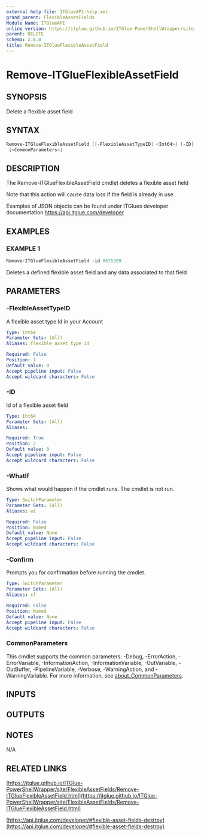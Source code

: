```yaml
---
external help file: ITGlueAPI-help.xml
grand_parent: FlexibleAssetFields
Module Name: ITGlueAPI
online version: https://itglue.github.io/ITGlue-PowerShellWrapper/site/FlexibleAssetFields/Remove-ITGlueFlexibleAssetField.html
parent: DELETE
schema: 2.0.0
title: Remove-ITGlueFlexibleAssetField
---
```


# Remove-ITGlueFlexibleAssetField

## SYNOPSIS
Delete a flexible asset field

## SYNTAX

```powershell
Remove-ITGlueFlexibleAssetField [[-FlexibleAssetTypeID] <Int64>] [-ID] <Int64> [-WhatIf] [-Confirm]
 [<CommonParameters>]
```

## DESCRIPTION
The Remove-ITGlueFlexibleAssetField cmdlet deletes a flexible asset field

Note that this action will cause data loss if the field is already in use

Examples of JSON objects can be found under ITGlues developer documentation
    https://api.itglue.com/developer

## EXAMPLES

### EXAMPLE 1
```powershell
Remove-ITGlueFlexibleAssetField -id 8675309
```

Deletes a defined flexible asset field and any data associated to that
field

## PARAMETERS

### -FlexibleAssetTypeID
A flexible asset type Id in your Account

```yaml
Type: Int64
Parameter Sets: (All)
Aliases: flexible_asset_type_id

Required: False
Position: 1
Default value: 0
Accept pipeline input: False
Accept wildcard characters: False
```

### -ID
Id of a flexible asset field

```yaml
Type: Int64
Parameter Sets: (All)
Aliases:

Required: True
Position: 2
Default value: 0
Accept pipeline input: False
Accept wildcard characters: False
```

### -WhatIf
Shows what would happen if the cmdlet runs.
The cmdlet is not run.

```yaml
Type: SwitchParameter
Parameter Sets: (All)
Aliases: wi

Required: False
Position: Named
Default value: None
Accept pipeline input: False
Accept wildcard characters: False
```

### -Confirm
Prompts you for confirmation before running the cmdlet.

```yaml
Type: SwitchParameter
Parameter Sets: (All)
Aliases: cf

Required: False
Position: Named
Default value: None
Accept pipeline input: False
Accept wildcard characters: False
```

### CommonParameters
This cmdlet supports the common parameters: -Debug, -ErrorAction, -ErrorVariable, -InformationAction, -InformationVariable, -OutVariable, -OutBuffer, -PipelineVariable, -Verbose, -WarningAction, and -WarningVariable. For more information, see [about_CommonParameters](http://go.microsoft.com/fwlink/?LinkID=113216).

## INPUTS

## OUTPUTS

## NOTES
N/A

## RELATED LINKS

[https://itglue.github.io/ITGlue-PowerShellWrapper/site/FlexibleAssetFields/Remove-ITGlueFlexibleAssetField.html](https://itglue.github.io/ITGlue-PowerShellWrapper/site/FlexibleAssetFields/Remove-ITGlueFlexibleAssetField.html)

[https://api.itglue.com/developer/#flexible-asset-fields-destroy](https://api.itglue.com/developer/#flexible-asset-fields-destroy)

